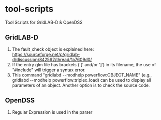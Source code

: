 # tool-scripts
Tool Scripts for GridLAB-D &amp; OpenDSS

## GridLAB-D

1) The fault_check object is explained here: https://sourceforge.net/p/gridlab-d/discussion/842562/thread/1a7609d0/
2) If the entry glm file has brackets ('[' and/or ']') in its filename, the use of "#include" will trigger a syntax error.
3) This command "gridlabd --modhelp powerflow:OBJECT_NAME" (e.g., gridlabd --modhelp powerflow:triplex_load) can be used to display all parameters of an object. Another option is to check the source code.

## OpenDSS

1) Regular Expression is used in the parser
